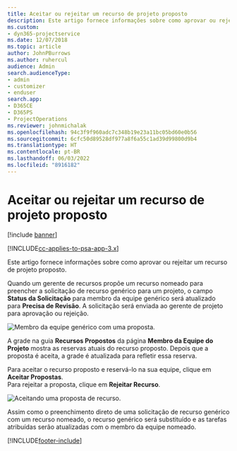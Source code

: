 ```yaml
---
title: Aceitar ou rejeitar um recurso de projeto proposto
description: Este artigo fornece informações sobre como aprovar ou rejeitar um recurso de projeto proposto.
ms.custom:
- dyn365-projectservice
ms.date: 12/07/2018
ms.topic: article
author: JohnPBurrows
ms.author: ruhercul
audience: Admin
search.audienceType:
- admin
- customizer
- enduser
search.app:
- D365CE
- D365PS
- ProjectOperations
ms.reviewer: johnmichalak
ms.openlocfilehash: 94c3f9f960adc7c348b19e23a11bc05bd60e0b56
ms.sourcegitcommit: 6cfc50d89528df977a8f6a55c1ad39d99800d9b4
ms.translationtype: HT
ms.contentlocale: pt-BR
ms.lasthandoff: 06/03/2022
ms.locfileid: "8916182"
---
```

# <a name="accept-or-reject-a-proposed-project-resource"></a>Aceitar ou rejeitar um recurso de projeto proposto

[!include [banner](../includes/psa-now-project-operations.md)]

[!INCLUDE[cc-applies-to-psa-app-3.x](../includes/cc-applies-to-psa-app-3x.md)]

Este artigo fornece informações sobre como aprovar ou rejeitar um recurso de projeto proposto.

Quando um gerente de recursos propõe um recurso nomeado para preencher a solicitação de recurso genérico para um projeto, o campo **Status da Solicitação** para membro da equipe genérico será atualizado para **Precisa de Revisão**. A solicitação será enviada ao gerente de projeto para aprovação ou rejeição.

![Membro da equipe genérico com uma proposta.](media/RM-how-to-19.png)

A grade na guia **Recursos Propostos** da página **Membro da Equipe do Projeto** mostra as reservas atuais do recurso proposto. Depois que a proposta é aceita, a grade é atualizada para refletir essa reserva. 

Para aceitar o recurso proposto e reservá-lo na sua equipe, clique em **Aceitar Propostas**.  
Para rejeitar a proposta, clique em **Rejeitar Recurso**.

![Aceitando uma proposta de recurso.](media/RM-how-to-20.png) 

Assim como o preenchimento direto de uma solicitação de recurso genérico com um recurso nomeado, o recurso genérico será substituído e as tarefas atribuídas serão atualizadas com o membro da equipe nomeado.


[!INCLUDE[footer-include](../includes/footer-banner.md)]
